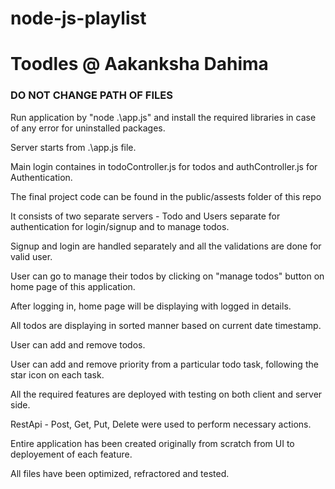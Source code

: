 # node-js-playlist
# Toodles @ Aakanksha Dahima

### DO NOT CHANGE PATH OF FILES ###

Run application by "node .\app.js" and install the required libraries in case of any error for uninstalled packages. 

Server starts from .\app.js file.

Main login containes in todoController.js for todos and authController.js for Authentication.

The final project code can be found in the public/assests folder of this repo

It consists of two separate servers - Todo and Users separate for authentication for login/signup and to manage todos.

Signup and login are handled separately and all the validations are done for valid user.

User can go to manage their todos by clicking on "manage todos" button on home page of this application.

After logging in, home page will be displaying with logged in details.

All todos are displaying in sorted manner based on current date timestamp.

User can add and remove todos.

User can add and remove priority from a particular todo task, following the star icon on each task.

All the required features are deployed with testing on both client and server side.

RestApi - Post, Get, Put, Delete were used to perform necessary actions.

Entire application has been created originally from scratch from UI to deployement of each feature.

All files have been optimized, refractored and tested.